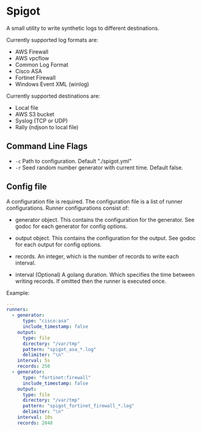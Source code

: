 # Spigot

A small utility to write synthetic logs to different destinations.

Currently supported log formats are:

- AWS Firewall
- AWS vpcflow
- Common Log Format
- Cisco ASA
- Fortinet Firewall
- Windows Event XML (winlog)

Currently supported destinations are:

- Local file
- AWS S3 bucket
- Syslog (TCP or UDP)
- Rally (ndjson to local file)

## Command Line Flags

- `-c` Path to configuration.  Default "./spigot.yml"
- `-r` Seed random number generator with current time.  Default false.


## Config file

A configuration file is required.  The configuration file is a list of
runner configurations.  Runner configurations consist of:

- generator object.  This contains the configuration for the
  generator.  See godoc for each generator for config options.

- output object.  This contains the configuration for the output.  See
  godoc for each output for config options.

- records.  An integer, which is the number of records to write each
  interval.

- interval (Optional)  A golang duration.  Which specifies the time
  between writing records.  If omitted then the runner is executed
  once.
  
Example:

```yaml
---
runners:
  - generator:
      type: "cisco:asa"
      include_timestamp: false
    output:
      type: file
      directory: "/var/tmp"
      pattern: "spigot_asa_*.log"
      delimiter: "\n"
    interval: 5s
    records: 250
  - generator:
      type: "fortinet:firewall"
      include_timestamp: false
    output:
      type: file
      directory: "/var/tmp"
      pattern: "spigot_fortinet_firewall_*.log"
      delimiter: "\n"
    interval: 10s
    records: 2048
```

